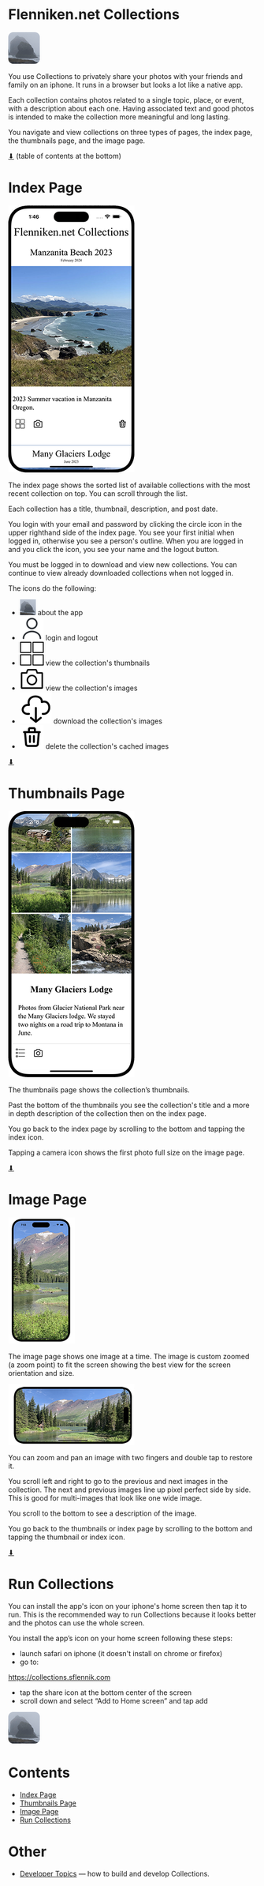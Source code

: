 # Flenniken.net Collections

[![icon](docs/rounded-icon.png)](#)

You use Collections to privately share your photos with your friends
and family on an iphone.  It runs in a browser but looks a lot like a
native app.

Each collection contains photos related to a single topic, place, or
event, with a description about each one. Having associated text and
good photos is intended to make the collection more meaningful and
long lasting.

You navigate and view collections on three types of pages, the index
page, the thumbnails page, and the image page.

[⬇](#Contents) (table of contents at the bottom)

# Index Page

[![Index Page](docs/index.png)](#)

The index page shows the sorted list of available collections with the
most recent collection on top. You can scroll through the list.

Each collection has a title, thumbnail, description, and post date.

You login with your email and password by clicking the circle icon in
the upper righthand side of the index page. You see your first initial
when logged in, otherwise you see a person's outline. When you are
logged in and you click the icon, you see your name and the logout
button.

You must be logged in to download and view new collections. You can
continue to view already downloaded collections when not logged in.

The icons do the following:

* ![about](dist/icons/icon-32.png) about the app
* ![login and logout](dist/icons/user.svg) login and logout
* ![view thumbnails](dist/icons/thumbnails.svg) view the collection's thumbnails
* ![view images](dist/icons/camera.svg) view the collection's images
* ![download images](dist/icons/download.svg) download the collection's images
* ![delete cached images](dist/icons/trash-can.svg) delete the collection's cached images

[⬇](#Contents)

# Thumbnails Page

[![Thumbnails Page](docs/thumbnails.png)](#)

The thumbnails page shows the collection’s thumbnails.

Past the bottom of the thumbnails you see the collection's title and a
more in depth description of the collection then on the index page.

You go back to the index page by scrolling to the bottom and tapping
the index icon.

Tapping a camera icon shows the first photo full size on the image
page.

[⬇](#Contents)

# Image Page

[![Image Page](docs/image.png)](#)

The image page shows one image at a time.  The image is custom zoomed
(a zoom point) to fit the screen showing the best view for the screen
orientation and size.

[![Image Landscape](docs/image-landscape.png)](#)

You can zoom and pan an image with two fingers and double tap to
restore it.

You scroll left and right to go to the previous and next images in the
collection. The next and previous images line up pixel perfect side by
side.  This is good for multi-images that look like one wide image.

You scroll to the bottom to see a description of the image.

You go back to the thumbnails or index page by scrolling to the bottom
and tapping the thumbnail or index icon.

[⬇](#Contents)

# Run Collections

You can install the app's icon on your iphone's home screen then tap
it to run.  This is the recommended way to run Collections because it
looks better and the photos can use the whole screen.

You install the app’s icon on your home screen following these steps:

* launch safari on iphone (it doesn't install on chrome or firefox)
* go to:

https://collections.sflennik.com

* tap the share icon at the bottom center of the screen
* scroll down and select “Add to Home screen” and tap add

[![icon](docs/rounded-icon.png)](#)

# Contents

* [Index Page](#index-page)
* [Thumbnails Page](#thumbnails-page)
* [Image Page](#image-page)
* [Run Collections](#run-collections)

# Other

* [Developer Topics](docs/developer.md) &mdash; how to build and develop Collections.
